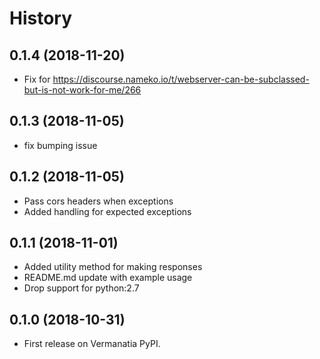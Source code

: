 History
=======

0.1.4 (2018-11-20)
------------------

* Fix for https://discourse.nameko.io/t/webserver-can-be-subclassed-but-is-not-work-for-me/266

0.1.3 (2018-11-05)
------------------

* fix bumping issue

0.1.2 (2018-11-05)
------------------

* Pass cors headers when exceptions
* Added handling for expected exceptions

0.1.1 (2018-11-01)
------------------

* Added utility method for making responses
* README.md update with example usage
* Drop support for python:2.7

0.1.0 (2018-10-31)
------------------

* First release on Vermanatia PyPI.
